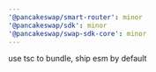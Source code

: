 ```yaml
---
'@pancakeswap/smart-router': minor
'@pancakeswap/sdk': minor
'@pancakeswap/swap-sdk-core': minor
---
```


use tsc to bundle, ship esm by default
